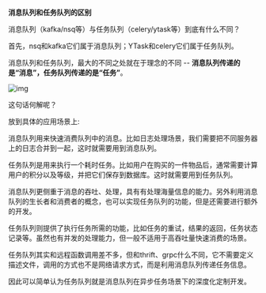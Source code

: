 **消息队列和任务队列的区别**

消息队列（kafka/nsq等）与任务队列（celery/ytask等）到底有什么不同？

首先，nsq和kafka它们属于消息队列；YTask和celery它们属于任务队列。

消息队列和任务队列，最大的不同之处就在于理念的不同 -- **消息队列传递的是“消息”，任务队列传递的是“任务”**。

![img](D:\work\notbook\xinsixiangyi7@163.com\a01b607438d44aa08690dfa184b5128c\jtk4mi5wbmc.jpeg)

 

这句话何解呢？

放到具体的应用场景上:

消息队列用来快速消费队列中的消息。比如日志处理场景，我们需要把不同服务器上的日志合并到一起，这时就需要用到消息队列。

任务队列是用来执行一个耗时任务。比如用户在购买的一件物品后，通常需要计算用户的积分以及等级，并把它们保存到数据库。这时就需要用到任务队列。

消息队列更侧重于消息的吞吐、处理，具有有处理海量信息的能力。另外利用消息队列的生长者和消费者的概念，也可以实现任务队列的功能，但是还需要进行额外的开发。

任务队列则提供了执行任务所需的功能，比如任务的重试，结果的返回，任务状态记录等。虽然也有并发的处理能力，但一般不适用于高吞吐量快速消费的场景。

任务队列其实和远程函数调用差不多，但和thrift、grpc什么不同，它不需要定义描述文件，调用的方式也不是网络请求方式，而是利用消息队列传递任务信息。

因此可以简单认为任务队列就是消息队列在异步任务场景下的深度化定制开发。
